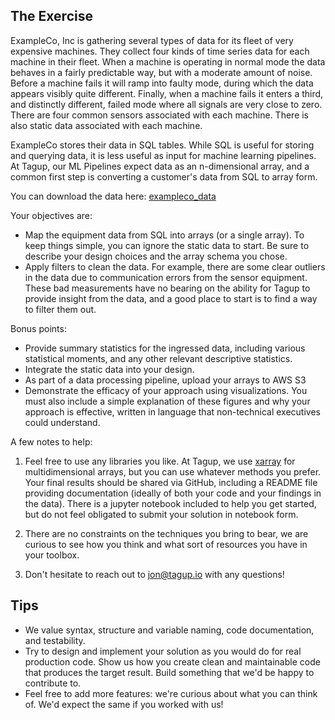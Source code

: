 
## The Exercise

ExampleCo, Inc is gathering several types of data for its fleet of very expensive machines. They collect four kinds of time series data for each machine in their fleet. When a machine is operating in normal mode the data behaves in a fairly predictable way, but with a moderate amount of noise. Before a machine fails it will ramp into faulty mode, during which the data appears visibly quite different. Finally, when a machine fails it enters a third, and distinctly different, failed mode where all signals are very close to zero. There are four common sensors associated with each machine. There is also static data associated with each machine.

ExampleCo stores their data in SQL tables. While SQL is useful for storing and querying data, it is less useful as input for machine learning pipelines. At Tagup, our ML Pipelines expect data as an n-dimensional array, and a common first step is converting a customer's data from SQL to array form.

You can download the data here: [exampleco_data](https://drive.google.com/file/d/1GejVDBoFFVNprqMeTGnXu8hrYLj4aS4q/view?usp=sharing)

Your objectives are:

- Map the equipment data from SQL into arrays (or a single array). To keep things simple, you can ignore the static data to start. Be sure to describe your design choices and the array schema you chose.
- Apply filters to clean the data. For example, there are some clear outliers in the data due to communication errors from the sensor equipment. These bad measurements have no bearing on the ability for Tagup to provide insight from the data, and a good place to start is to find a way to filter them out.

Bonus points:
- Provide summary statistics for the ingressed data, including various statistical moments, and any other relevant descriptive statistics.
- Integrate the static data into your design.  
- As part of a data processing pipeline, upload your arrays to AWS S3
- Demonstrate the efficacy of your approach using visualizations. You must also include a simple explanation of these figures and why your approach is effective, written in language that non-technical executives could understand.
    
A few notes to help:
1. Feel free to use any libraries you like. At Tagup, we use [xarray](http://xarray.pydata.org/en/stable/) for multidimensional arrays, but you can use whatever methods you prefer. Your final results should be shared via GitHub, including a README file providing documentation (ideally of both your code and your findings in the data). There is a jupyter notebook included to help you get started, but do not feel obligated to submit your solution in notebook form.
    
2. There are no constraints on the techniques you bring to bear, we are curious to see how you think and what sort of resources you have in your toolbox.
    
3. Don't hesitate to reach out to jon@tagup.io with any questions!
    

## Tips
- We value syntax, structure and variable naming, code documentation, and testability.
- Try to design and implement your solution as you would do for real production code. Show us how you create clean and maintainable code that produces the target result. Build something that we'd be happy to contribute to.
- Feel free to add more features: we're curious about what you can think of. We'd expect the same if you worked with us!
